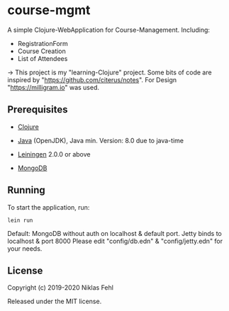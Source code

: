 # course-mgmt

A simple Clojure-WebApplication for Course-Management. Including:
 - RegistrationForm
 - Course Creation
 - List of Attendees

-> This project is my "learning-Clojure" project. Some bits of code are inspired by "https://github.com/citerus/notes".
   For Design "https://milligram.io" was used.

## Prerequisites

- [Clojure](https://clojure.org/)

- [Java](https://openjdk.java.net/) (OpenJDK), Java min. Version: 8.0 due to java-time

- [Leiningen](https://github.com/technomancy/leiningen) 2.0.0 or above

- [MongoDB](https://www.mongodb.com)


## Running

To start the application, run:

    lein run

Default: MongoDB without auth on localhost & default port. Jetty binds to localhost & port 8000
Please edit "config/db.edn" & "config/jetty.edn" for your needs.


## License

Copyright (c) 2019-2020 Niklas Fehl

Released under the MIT license.
